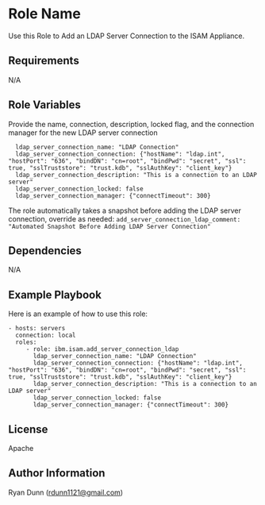 Role Name
=========

Use this Role to Add an LDAP Server Connection to the ISAM Appliance.

Requirements
------------
N/A

Role Variables
--------------

Provide the name, connection, description, locked flag, and the connection manager for the new LDAP server connection
```
  ldap_server_connection_name: "LDAP Connection"
  ldap_server_connection_connection: {"hostName": "ldap.int", "hostPort": "636", "bindDN": "cn=root", "bindPwd": "secret", "ssl": true, "sslTruststore": "trust.kdb", "sslAuthKey": "client_key"}
  ldap_server_connection_description: "This is a connection to an LDAP server"
  ldap_server_connection_locked: false
  ldap_server_connection_manager: {"connectTimeout": 300}
```

The role automatically takes a snapshot before adding the LDAP server connection, override as needed:
`add_server_connection_ldap_comment: "Automated Snapshot Before Adding LDAP Server Connection"`

Dependencies
------------
N/A

Example Playbook
----------------

Here is an example of how to use this role:

    - hosts: servers
      connection: local
      roles:
         - role: ibm.isam.add_server_connection_ldap
           ldap_server_connection_name: "LDAP Connection"
           ldap_server_connection_connection: {"hostName": "ldap.int", "hostPort": "636", "bindDN": "cn=root", "bindPwd": "secret", "ssl": true, "sslTruststore": "trust.kdb", "sslAuthKey": "client_key"}
           ldap_server_connection_description: "This is a connection to an LDAP server"
           ldap_server_connection_locked: false
           ldap_server_connection_manager: {"connectTimeout": 300}


License
-------

Apache

Author Information
------------------

Ryan Dunn (rdunn1121@gmail.com)
